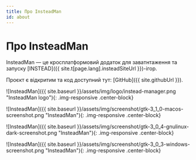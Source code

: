 ```yaml
---
title: Про InsteadMan
id: about
---
```


Про InsteadMan
================

InsteadMan — це кросплатформовий додаток для заватнтаження та запуску [INSTEAD]({{ site.t[page.lang].insteadSiteUrl }})-ігор. 

Проєкт є відкритим та код доступний тут: [GitHub]({{ site.githubUrl }}).

![InsteadMan]({{ site.baseurl }}/assets/img/logo/instead-manager.png "InsteadMan logo"){: .img-responsive .center-block}

![InsteadMan]({{ site.baseurl }}/assets/img/screenshot/gtk-3_1_0-macos-screenshot.png "InsteadMan"){: .img-responsive .center-block}

![InsteadMan]({{ site.baseurl }}/assets/img/screenshot/gtk-3_0_4-gnulinux-dark-screenshot.png "InsteadMan"){: .img-responsive .center-block}

![InsteadMan]({{ site.baseurl }}/assets/img/screenshot/gtk-3_0_3-windows-screenshot.png "InsteadMan"){: .img-responsive .center-block}

